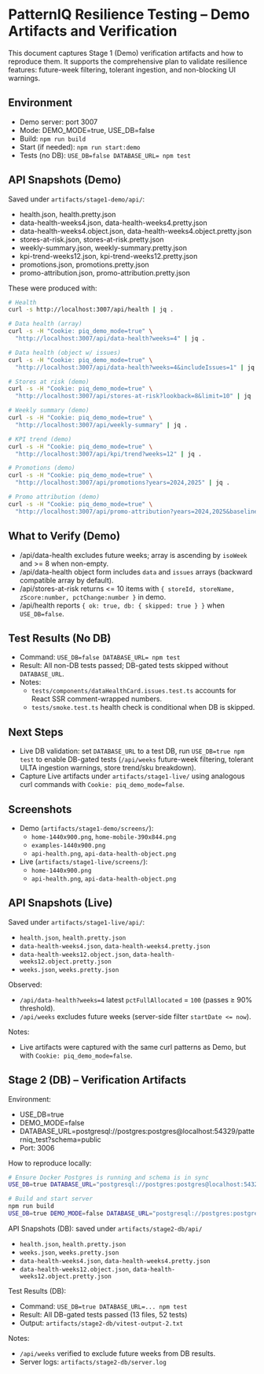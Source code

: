 # PatternIQ Resilience Testing – Demo Artifacts and Verification

This document captures Stage 1 (Demo) verification artifacts and how to reproduce them. It supports the comprehensive plan to validate resilience features: future-week filtering, tolerant ingestion, and non-blocking UI warnings.

## Environment
- Demo server: port 3007
- Mode: DEMO_MODE=true, USE_DB=false
- Build: `npm run build`
- Start (if needed): `npm run start:demo`
- Tests (no DB): `USE_DB=false DATABASE_URL= npm test`

## API Snapshots (Demo)
Saved under `artifacts/stage1-demo/api/`:
- health.json, health.pretty.json
- data-health-weeks4.json, data-health-weeks4.pretty.json
- data-health-weeks4.object.json, data-health-weeks4.object.pretty.json
- stores-at-risk.json, stores-at-risk.pretty.json
- weekly-summary.json, weekly-summary.pretty.json
- kpi-trend-weeks12.json, kpi-trend-weeks12.pretty.json
- promotions.json, promotions.pretty.json
- promo-attribution.json, promo-attribution.pretty.json

These were produced with:
```bash
# Health
curl -s http://localhost:3007/api/health | jq .

# Data health (array)
curl -s -H "Cookie: piq_demo_mode=true" \
  "http://localhost:3007/api/data-health?weeks=4" | jq .

# Data health (object w/ issues)
curl -s -H "Cookie: piq_demo_mode=true" \
  "http://localhost:3007/api/data-health?weeks=4&includeIssues=1" | jq .

# Stores at risk (demo)
curl -s -H "Cookie: piq_demo_mode=true" \
  "http://localhost:3007/api/stores-at-risk?lookback=8&limit=10" | jq .

# Weekly summary (demo)
curl -s -H "Cookie: piq_demo_mode=true" \
  "http://localhost:3007/api/weekly-summary" | jq .

# KPI trend (demo)
curl -s -H "Cookie: piq_demo_mode=true" \
  "http://localhost:3007/api/kpi/trend?weeks=12" | jq .

# Promotions (demo)
curl -s -H "Cookie: piq_demo_mode=true" \
  "http://localhost:3007/api/promotions?years=2024,2025" | jq .

# Promo attribution (demo)
curl -s -H "Cookie: piq_demo_mode=true" \
  "http://localhost:3007/api/promo-attribution?years=2024,2025&baselineWeeks=4" | jq .
```

## What to Verify (Demo)
- /api/data-health excludes future weeks; array is ascending by `isoWeek` and >= 8 when non-empty.
- /api/data-health object form includes `data` and `issues` arrays (backward compatible array by default).
- /api/stores-at-risk returns <= 10 items with `{ storeId, storeName, zScore:number, pctChange:number }` in demo.
- /api/health reports `{ ok: true, db: { skipped: true } }` when `USE_DB=false`.

## Test Results (No DB)
- Command: `USE_DB=false DATABASE_URL= npm test`
- Result: All non-DB tests passed; DB-gated tests skipped without `DATABASE_URL`.
- Notes:
  - `tests/components/dataHealthCard.issues.test.ts` accounts for React SSR comment-wrapped numbers.
  - `tests/smoke.test.ts` health check is conditional when DB is skipped.

## Next Steps
- Live DB validation: set `DATABASE_URL` to a test DB, run `USE_DB=true npm test` to enable DB-gated tests (`/api/weeks` future-week filtering, tolerant ULTA ingestion warnings, store trend/sku breakdown).
- Capture Live artifacts under `artifacts/stage1-live/` using analogous curl commands with `Cookie: piq_demo_mode=false`.

## Screenshots
- Demo (`artifacts/stage1-demo/screens/`):
  - `home-1440x900.png`, `home-mobile-390x844.png`
  - `examples-1440x900.png`
  - `api-health.png`, `api-data-health-object.png`
- Live (`artifacts/stage1-live/screens/`):
  - `home-1440x900.png`
  - `api-health.png`, `api-data-health-object.png`

## API Snapshots (Live)
Saved under `artifacts/stage1-live/api/`:
- `health.json`, `health.pretty.json`
- `data-health-weeks4.json`, `data-health-weeks4.pretty.json`
- `data-health-weeks12.object.json`, `data-health-weeks12.object.pretty.json`
- `weeks.json`, `weeks.pretty.json`

Observed:
- `/api/data-health?weeks=4` latest `pctFullAllocated` = `100` (passes ≥ 90% threshold).
- `/api/weeks` excludes future weeks (server-side filter `startDate <= now`).

Notes:
- Live artifacts were captured with the same curl patterns as Demo, but with `Cookie: piq_demo_mode=false`.

## Stage 2 (DB) – Verification Artifacts

Environment:
- USE_DB=true
- DEMO_MODE=false
- DATABASE_URL=postgresql://postgres:postgres@localhost:54329/patterniq_test?schema=public
- Port: 3006

How to reproduce locally:
```bash
# Ensure Docker Postgres is running and schema is in sync
USE_DB=true DATABASE_URL="postgresql://postgres:postgres@localhost:54329/patterniq_test?schema=public" npx prisma db push

# Build and start server
npm run build
USE_DB=true DEMO_MODE=false DATABASE_URL="postgresql://postgres:postgres@localhost:54329/patterniq_test?schema=public" PORT=3006 npm run start
```

API Snapshots (DB): saved under `artifacts/stage2-db/api/`
- `health.json`, `health.pretty.json`
- `weeks.json`, `weeks.pretty.json`
- `data-health-weeks4.json`, `data-health-weeks4.pretty.json`
- `data-health-weeks12.object.json`, `data-health-weeks12.object.pretty.json`

Test Results (DB):
- Command: `USE_DB=true DATABASE_URL=... npm test`
- Result: All DB-gated tests passed (13 files, 52 tests)
- Output: `artifacts/stage2-db/vitest-output-2.txt`

Notes:
- `/api/weeks` verified to exclude future weeks from DB results.
- Server logs: `artifacts/stage2-db/server.log`
